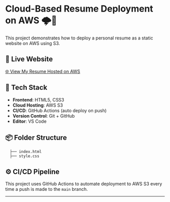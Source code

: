 # Cloud-Based Resume Deployment on AWS 🌩️💼

This project demonstrates how to deploy a personal resume as a static website on AWS using S3.

## 🔗 Live Website

[🌐 View My Resume Hosted on AWS](http://ishrat-resume.s3-website-us-east-1.amazonaws.com)

## 🚀 Tech Stack

- **Frontend**: HTML5, CSS3
- **Cloud Hosting**: AWS S3
- **CI/CD**: GitHub Actions (auto deploy on push)
- **Version Control**: Git + GitHub
- **Editor**: VS Code

## 📦 Folder Structure
```
  ├── index.html
  ├── style.css
```




## ⚙️ CI/CD Pipeline

This project uses GitHub Actions to automate deployment to AWS S3 every time a push is made to the `main` branch.


---

